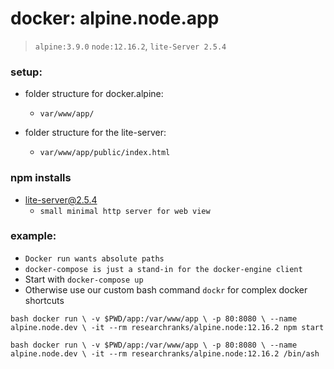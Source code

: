 # docker: alpine.node.app
> `alpine:3.9.0` `node:12.16.2`, `lite-Server 2.5.4`

### setup:
 - folder structure for docker.alpine:
    - `var/www/app/`

 - folder structure for the lite-server:
    -  `var/www/app/public/index.html`

### npm installs 
 
 - lite-server@2.5.4
    - `small minimal http server for web view`

### example:

 - `Docker run wants absolute paths`
 - `docker-compose is just a stand-in for the docker-engine client`
 - Start with `docker-compose up`
 - Otherwise use our custom bash command `dockr` for complex docker shortcuts

``bash
docker run \
-v $PWD/app:/var/www/app \
-p 80:8080 \
--name alpine.node.dev \
-it --rm researchranks/alpine.node:12.16.2 npm start
``

``bash
docker run \
-v $PWD/app:/var/www/app \
-p 80:8080 \
--name alpine.node.dev \
-it --rm researchranks/alpine.node:12.16.2 /bin/ash
``